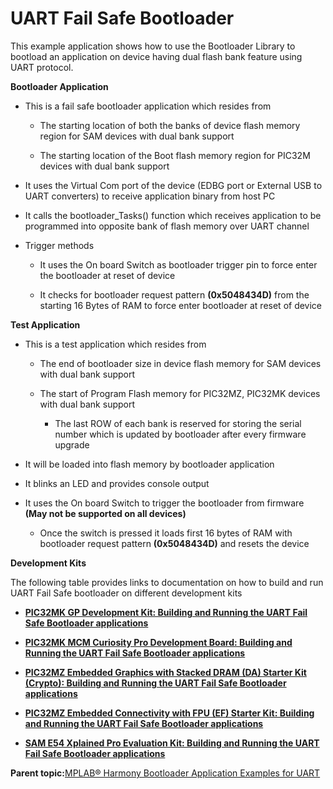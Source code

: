 # UART Fail Safe Bootloader

This example application shows how to use the Bootloader Library to bootload an application on device having dual flash bank feature using UART protocol.

**Bootloader Application**

-   This is a fail safe bootloader application which resides from

    -   The starting location of both the banks of device flash memory region for SAM devices with dual bank support

    -   The starting location of the Boot flash memory region for PIC32M devices with dual bank support

-   It uses the Virtual Com port of the device \(EDBG port or External USB to UART converters\) to receive application binary from host PC

-   It calls the bootloader\_Tasks\(\) function which receives application to be programmed into opposite bank of flash memory over UART channel

-   Trigger methods

    -   It uses the On board Switch as bootloader trigger pin to force enter the bootloader at reset of device

    -   It checks for bootloader request pattern **\(0x5048434D\)** from the starting 16 Bytes of RAM to force enter bootloader at reset of device


**Test Application**

-   This is a test application which resides from

    -   The end of bootloader size in device flash memory for SAM devices with dual bank support

    -   The start of Program Flash memory for PIC32MZ, PIC32MK devices with dual bank support

        -   The last ROW of each bank is reserved for storing the serial number which is updated by bootloader after every firmware upgrade

-   It will be loaded into flash memory by bootloader application

-   It blinks an LED and provides console output

-   It uses the On board Switch to trigger the bootloader from firmware **\(May not be supported on all devices\)**

    -   Once the switch is pressed it loads first 16 bytes of RAM with bootloader request pattern **\(0x5048434D\)** and resets the device


**Development Kits**

The following table provides links to documentation on how to build and run UART Fail Safe bootloader on different development kits

-   **[PIC32MK GP Development Kit: Building and Running the UART Fail Safe Bootloader applications](../../docs/GUID-7F3D5F78-5918-4104-902C-5D508BBED0FD.md)**  

-   **[PIC32MK MCM Curiosity Pro Development Board: Building and Running the UART Fail Safe Bootloader applications](../../docs/GUID-377F58DE-943A-4B7D-9368-77A27B53CB6C.md)**  

-   **[PIC32MZ Embedded Graphics with Stacked DRAM \(DA\) Starter Kit \(Crypto\): Building and Running the UART Fail Safe Bootloader applications](../../docs/GUID-6E6C43D2-CD52-4D84-A525-24DE252958A2.md)**  

-   **[PIC32MZ Embedded Connectivity with FPU \(EF\) Starter Kit: Building and Running the UART Fail Safe Bootloader applications](../../docs/GUID-01B2189B-368F-49D6-8400-6A994E6B96DA.md)**  

-   **[SAM E54 Xplained Pro Evaluation Kit: Building and Running the UART Fail Safe Bootloader applications](../../docs/GUID-C56D70BA-4824-4E3E-A6FC-BB2DE123D81A.md)**  


**Parent topic:**[MPLAB® Harmony Bootloader Application Examples for UART](../../docs/GUID-B72472E8-6E25-4036-8A27-70D70540E725.md)

